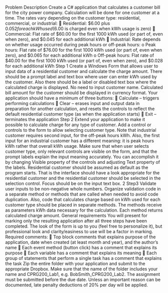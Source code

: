 Problem Description
Create a C# application that calculates a customer bill for the city power company. Calculation will be
done for one customer at a time.
The rates vary depending on the customer type: residential, commercial, or industrial:
 Residential: $6.00 plus $0.052 for each kWh used ($6.00 is charged even when kWh usage is
zero)
 Commercial: Flat rate of $60.00 for the first 1000 kWh used (or part of, even when zero), and
$0.045 for each additional kWh
 Industrial: Rate depends on whether usage occurred during peak hours or off-peak hours:
o Peak hours: Flat rate of $76.00 for the first 1000 kWh used (or part of, even when zero),
and $0.065 for each additional kWh
o Off-peak hours: Flat rate of $40.00 for the first 1000 kWh used (or part of, even when
zero), and $0.028 for each additional kWh
Step 1
Create a Windows Form that allows user to input data of a residential customer and calculate the charge
amount. There should be a prompt label and text box where user can enter kWh used by the customer.
Also there should be a label or disabled text box where the calculated charge is displayed. No need to
input customer name. Calculated bill amount for the customer should be displayed in currency format.
Your application should have a minimum of three buttons:
 Calculate – triggers performing calculations
 Clear – erases input and output data in preparation for another calculation, and resets the
controls to reflect the default residential customer type (as when the application starts)
 Exit – terminates the application
Step 2
Extend your application to make it possible to calculate charge for any type of customer. Add a control
or controls to the form to allow selecting customer type.
Note that industrial customer requires second input, for the off-peak hours kWh. Also, the first input for
an industrial customer has a different meaning: it is peak hours kWh rather that overall kWh usage.
Make sure that when user selects customer type, only relevant controls are visible on the form, and that
the prompt labels explain the input meaning accurately. You can accomplish it by changing Visible
property of the controls and adjusting Text property of the labels.
Residential customer should be assumed as default as the program starts. That is the interface should
have a look appropriate for the residential customer and the residential customer should be selected in
the selection control. Focus should be on the input text box.
2
Step3
Validate user inputs to be non-negative whole numbers. Organize validation code in a separate method
or methods that are called when needed to avoid code duplication.
Also, code that calculates charge based on kWh used for each customer type should be placed in
separate methods. The methods receive as parameters kWh data necessary for the calculation. Each
method returns calculated charge amount.
General requirements
You will present for marking only the resulting application after all three steps have been
completed.
The look of the form is up to you (feel free to personalize it), but professional look and
clarity/easiness to use will be a factor in marking.
Required comments:
 Top block comments that explains purpose of the application, date when created (at least
month and year), and the author’s name
 Each event method (button click) has a comment that explains its purpose
 Each variable has a comment that explains its meaning
 Each group of statements that perform a single task has a comment that explains the task
Zip the entire folder with your application and submit to the appropriate Dropbox. Make sure that
the name of the folder includes your name and CPRG200_Lab1, e.g. BobSmith_CPRG200_Lab2.
The assignment must be submitted before the due date. Unless an important reason can be
documented, late penalty deductions of 20% per day will be applied. 